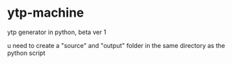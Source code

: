 # ytp-machine
ytp generator in python, beta ver 1

u need to create a "source" and "output" folder in the same directory as the python script
